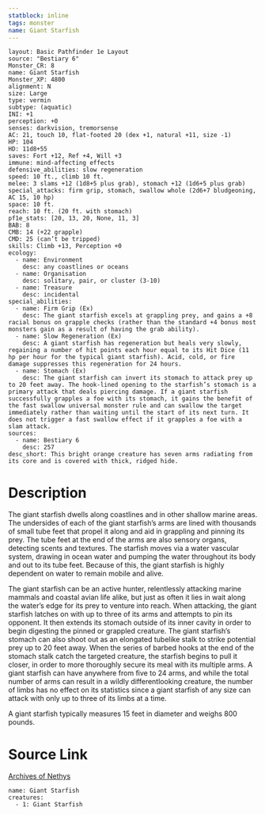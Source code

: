 ```yaml
---
statblock: inline
tags: monster
name: Giant Starfish
---
```

```statblock
layout: Basic Pathfinder 1e Layout
source: "Bestiary 6"
Monster_CR: 8
name: Giant Starfish
Monster_XP: 4800
alignment: N
size: Large
type: vermin
subtype: (aquatic)
INI: +1
perception: +0
senses: darkvision, tremorsense
AC: 21, touch 10, flat-footed 20 (dex +1, natural +11, size -1)
HP: 104
HD: 11d8+55
saves: Fort +12, Ref +4, Will +3
immune: mind-affecting effects
defensive_abilities: slow regeneration
speed: 10 ft., climb 10 ft.
melee: 3 slams +12 (1d8+5 plus grab), stomach +12 (1d6+5 plus grab)
special_attacks: firm grip, stomach, swallow whole (2d6+7 bludgeoning, AC 15, 10 hp)
space: 10 ft.
reach: 10 ft. (20 ft. with stomach)
pf1e_stats: [20, 13, 20, None, 11, 3]
BAB: 8
CMB: 14 (+22 grapple)
CMD: 25 (can’t be tripped)
skills: Climb +13, Perception +0
ecology:
  - name: Environment
    desc: any coastlines or oceans
  - name: Organisation
    desc: solitary, pair, or cluster (3-10)
  - name: Treasure
    desc: incidental
special_abilities:
  - name: Firm Grip (Ex)
    desc: The giant starfish excels at grappling prey, and gains a +8 racial bonus on grapple checks (rather than the standard +4 bonus most monsters gain as a result of having the grab ability).
  - name: Slow Regeneration (Ex)
    desc: A giant starfish has regeneration but heals very slowly, regaining a number of hit points each hour equal to its Hit Dice (11 hp per hour for the typical giant starfish). Acid, cold, or fire damage suppresses this regeneration for 24 hours.
  - name: Stomach (Ex)
    desc: The giant starfish can invert its stomach to attack prey up to 20 feet away. The hook-lined opening to the starfish’s stomach is a primary attack that deals piercing damage. If a giant starfish successfully grapples a foe with its stomach, it gains the benefit of the fast swallow universal monster rule and can swallow the target immediately rather than waiting until the start of its next turn. It does not trigger a fast swallow effect if it grapples a foe with a slam attack.
sources:
  - name: Bestiary 6
    desc: 257
desc_short: This bright orange creature has seven arms radiating from its core and is covered with thick, ridged hide.
```
# Description
The giant starfish dwells along coastlines and in other shallow marine areas. The undersides of each of the giant starfish’s arms are lined with thousands of small tube feet that propel it along and aid in grappling and pinning its prey. The tube feet at the end of the arms are also sensory organs, detecting scents and textures. The starfish moves via a water vascular system, drawing in ocean water and pumping the water throughout its body and out to its tube feet. Because of this, the giant starfish is highly dependent on water to remain mobile and alive. 

The giant starfish can be an active hunter, relentlessly attacking marine mammals and coastal avian life alike, but just as often it lies in wait along the water’s edge for its prey to venture into reach. When attacking, the giant starfish latches on with up to three of its arms and attempts to pin its opponent. It then extends its stomach outside of its inner cavity in order to begin digesting the pinned or grappled creature. The giant starfish’s stomach can also shoot out as an elongated tubelike stalk to strike potential prey up to 20 feet away. When the series of barbed hooks at the end of the stomach stalk catch the targeted creature, the starfish begins to pull it closer, in order to more thoroughly secure its meal with its multiple arms. A giant starfish can have anywhere from five to 24 arms, and while the total number of arms can result in a wildly differentlooking creature, the number of limbs has no effect on its statistics since a giant starfish of any size can attack with only up to three of its limbs at a time. 

A giant starfish typically measures 15 feet in diameter and weighs 800 pounds.
# Source Link
[Archives of Nethys](https://aonprd.com/MonsterDisplay.aspx?ItemName=Giant%20Starfish)
```encounter-table
name: Giant Starfish
creatures:
  - 1: Giant Starfish
```
